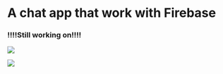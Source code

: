 # A chat app that work with Firebase

### !!!!Still working on!!!!

![](https://raw.githubusercontent.com/yeocak/ChatApp/master/github_images/login.png)

![](https://raw.githubusercontent.com/yeocak/ChatApp/master/github_images/login_land.png)
